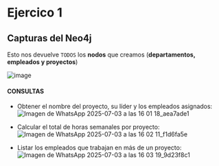 # Ejercico 1

## Capturas del Neo4j

Esto nos devuelve `TODOS` los **nodos** que creamos (**departamentos, empleados y proyectos**)

![image](https://github.com/user-attachments/assets/c09b68df-dc7c-45ee-b19f-f39bfe75c1cd)

#### CONSULTAS

- Obtener el nombre del proyecto, su líder y los empleados asignados:
  ![Imagen de WhatsApp 2025-07-03 a las 16 01 18_aea7ade1](https://github.com/user-attachments/assets/864f719a-eb00-4891-a501-07e2502b8f0f)

- Calcular el total de horas semanales por proyecto:
  ![Imagen de WhatsApp 2025-07-03 a las 16 02 11_f1d6fa5e](https://github.com/user-attachments/assets/8135b730-445d-46de-9213-39c67f4f1aeb)

- Listar los empleados que trabajan en más de un proyecto:
  ![Imagen de WhatsApp 2025-07-03 a las 16 03 19_9d23f8c1](https://github.com/user-attachments/assets/6957c78b-a363-4b73-acef-2a554b6b4268)

